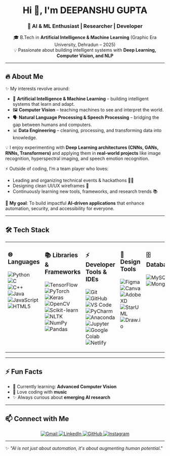 <!-- Profile Header -->
<h1 align="center">Hi 👋, I'm DEEPANSHU GUPTA</h1>
<h3 align="center">🚀 AI & ML Enthusiast | Researcher | Developer</h3>

<p align="center">
  🎓 B.Tech in <b>Artificial Intelligence & Machine Learning</b> (Graphic Era University, Dehradun – 2025)<br>
  💡 Passionate about building intelligent systems with <b>Deep Learning, Computer Vision, and NLP</b>
</p>

---

## 🔥 About Me  

✨ My interests revolve around:  
- 🤖 **Artificial Intelligence & Machine Learning** – building intelligent systems that learn and adapt.  
- 🖼️ **Computer Vision** – teaching machines to see and interpret the world.  
- 🗣️ **Natural Language Processing & Speech Processing** – bridging the gap between humans and computers.  
- 📊 **Data Engineering** – cleaning, processing, and transforming data into knowledge.  

💡 I enjoy experimenting with **Deep Learning architectures (CNNs, GANs, RNNs, Transformers)** and applying them in **real-world projects** like image recognition, hyperspectral imaging, and speech emotion recognition.  

⚡ Outside of coding, I’m a team player who loves:  
- Leading and organizing technical events & hackathons 👨‍💻  
- Designing clean UI/UX wireframes 🎨  
- Continuously learning new tools, frameworks, and research trends 📚  

🎯 **My goal**: To build impactful **AI-driven applications** that enhance automation, security, and accessibility for everyone.  
 
---

## 🛠️ Tech Stack  

<table>
<tr>
<td width="20%" valign="top">

### 🌐 Languages  
![Python](https://img.shields.io/badge/Python-3776AB?style=for-the-badge&logo=python&logoColor=white)  
![C](https://img.shields.io/badge/C-00599C?style=for-the-badge&logo=c&logoColor=white)  
![C++](https://img.shields.io/badge/C++-00599C?style=for-the-badge&logo=cplusplus&logoColor=white)  
![Java](https://img.shields.io/badge/Java-ED8B00?style=for-the-badge&logo=openjdk&logoColor=white)  
![JavaScript](https://img.shields.io/badge/JavaScript-F7E017?style=for-the-badge&logo=javascript&logoColor=black)  
![HTML5](https://img.shields.io/badge/HTML5-E34F26?style=for-the-badge&logo=html5&logoColor=white)  

</td>
<td width="20%" valign="top">

### 📚 Libraries & Frameworks  
![TensorFlow](https://img.shields.io/badge/TensorFlow-FF6F00?style=for-the-badge&logo=tensorflow&logoColor=white)  
![PyTorch](https://img.shields.io/badge/PyTorch-EE4C2C?style=for-the-badge&logo=pytorch&logoColor=white)  
![Keras](https://img.shields.io/badge/Keras-D00000?style=for-the-badge&logo=keras&logoColor=white)  
![OpenCV](https://img.shields.io/badge/OpenCV-5C3EE8?style=for-the-badge&logo=opencv&logoColor=white)  
![Scikit-learn](https://img.shields.io/badge/Scikit--learn-F7931E?style=for-the-badge&logo=scikitlearn&logoColor=white)  
![NLTK](https://img.shields.io/badge/NLTK-154360?style=for-the-badge&logo=nltk&logoColor=white)  
![NumPy](https://img.shields.io/badge/NumPy-013243?style=for-the-badge&logo=numpy&logoColor=white)  
![Pandas](https://img.shields.io/badge/Pandas-150458?style=for-the-badge&logo=pandas&logoColor=white)  

</td>
<td width="20%" valign="top">

### ⚡ Developer Tools & IDEs  
![Git](https://img.shields.io/badge/Git-F05032?style=for-the-badge&logo=git&logoColor=white)  
![GitHub](https://img.shields.io/badge/GitHub-181717?style=for-the-badge&logo=github&logoColor=white)  
![VS Code](https://img.shields.io/badge/VSCode-0078D4?style=for-the-badge&logo=visualstudiocode&logoColor=white)  
![PyCharm](https://img.shields.io/badge/PyCharm-21D789?style=for-the-badge&logo=pycharm&logoColor=black)  
![Anaconda](https://img.shields.io/badge/Anaconda-44A833?style=for-the-badge&logo=anaconda&logoColor=white)  
![Jupyter](https://img.shields.io/badge/Jupyter-F37626?style=for-the-badge&logo=jupyter&logoColor=white)  
![Google Colab](https://img.shields.io/badge/Google%20Colab-F9AB00?style=for-the-badge&logo=googlecolab&logoColor=black)  
![Netlify](https://img.shields.io/badge/Netlify-00C7B7?style=for-the-badge&logo=netlify&logoColor=white)  

</td>
<td width="20%" valign="top">

### 🎨 Design Tools  
![Figma](https://img.shields.io/badge/Figma-F24E1E?style=for-the-badge&logo=figma&logoColor=white)  
![Canva](https://img.shields.io/badge/Canva-00C4CC?style=for-the-badge&logo=canva&logoColor=white)  
![Adobe XD](https://img.shields.io/badge/AdobeXD-FF61F6?style=for-the-badge&logo=adobexd&logoColor=white)  
![StarUML](https://img.shields.io/badge/StarUML-2C2C32?style=for-the-badge&logoColor=white)  
![Draw.io](https://img.shields.io/badge/Draw.io-F08705?style=for-the-badge&logo=diagramsdotnet&logoColor=white)  

</td>
<td width="20%" valign="top">

### 🗄️ Databases  
![MySQL](https://img.shields.io/badge/MySQL-005C84?style=for-the-badge&logo=mysql&logoColor=white)  
![MongoDB](https://img.shields.io/badge/MongoDB-4EA94B?style=for-the-badge&logo=mongodb&logoColor=white)  

</td>
</tr>
</table>  

---

## ⚡ Fun Facts  

- 🌱 Currently learning: **Advanced Computer Vision**  
- 🎵 Love coding with **music**   
- ✨ Always curious about **emerging AI research**  

---

## 📫 Connect with Me  

<p align="center">
  <a href="mailto:deepanshu1029384756@gmail.com">
    <img src="https://img.shields.io/badge/Gmail-D14836?style=for-the-badge&logo=gmail&logoColor=white" alt="Gmail"/>
  </a>
  <a href="https://www.linkedin.com/in/deepanshu-gupta007/">
    <img src="https://img.shields.io/badge/LinkedIn-0A66C2?style=for-the-badge&logo=linkedin&logoColor=white" alt="LinkedIn"/>
  </a>
  <a href="https://github.com/deepanshu-gupta007">
    <img src="https://img.shields.io/badge/GitHub-181717?style=for-the-badge&logo=github&logoColor=white" alt="GitHub"/>
  </a>
  <a href="https://www.instagram.com/deepanshu_0181/">
    <img src="https://img.shields.io/badge/Instagram-E4405F?style=for-the-badge&logo=instagram&logoColor=white" alt="Instagram"/>
  </a>
</p>

---


✨ *"AI is not just about automation, it's about augmenting human potential."*  
